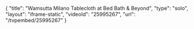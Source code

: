 {
    "title": "Wamsutta Milano Tablecloth at Bed Bath & Beyond",
    "type": "solo",
    "layout": "iframe-static",
    "videoId": "25995267",
    "url": "\/tvpembed\/25995267"
}